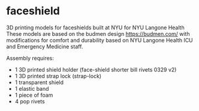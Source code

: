 # faceshield

3D printing models for faceshields built at NYU for NYU Langone Health
These models are based on the budmen design  https://budmen.com/ with modifications 
for comfort and durability based on NYU Langone Health ICU and Emergency Medicine staff.

Assembly requires:
- 1 3D printed shield holder (face-shield shorter bill rivets 0329 v2)
- 1 3D printed strap lock (strap-lock)
- 1 transparent shield 
- 1 elastic band
- 1 piece of foam
- 4 pop rivets


